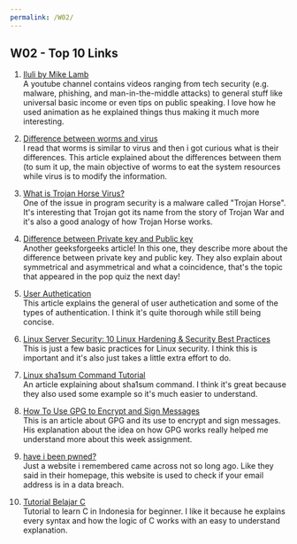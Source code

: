 ```yaml
---
permalink: /W02/
---
```



## W02 - Top 10 Links

1. [Iluli by Mike Lamb](https://www.youtube.com/channel/UC6KRRypaw5MfPmi0ImcJY-A) <br>
A youtube channel contains videos ranging from tech security (e.g. malware, phishing, and man-in-the-middle attacks) to general stuff like universal basic income or even tips on public speaking. I love how he used animation as he explained things thus making it much more interesting. <br>

2. [Difference between worms and virus](https://www.geeksforgeeks.org/difference-between-worms-and-virus/) <br>
I read that worms is similar to virus and then i got curious what is their differences. This article explained about the differences between them (to sum it up, the main objective of worms to eat the system resources while virus is to modify the information. <br>

3. [What is Trojan Horse Virus?](https://www.youtube.com/watch?v=CvRIZHQMgco&ab_channel=TwinkleTV) <br>
One of the issue in program security is a malware called "Trojan Horse". It's interesting that Trojan got its name from the story of Trojan War and it's also a good analogy of how Trojan Horse works. <br>

4. [Difference between Private key and Public key](https://www.geeksforgeeks.org/difference-between-private-key-and-public-key/) <br>
Another geeksforgeeks article! In this one, they describe more about the difference between private key and public key. They also explain about symmetrical and asymmetrical and what a coincidence, that's the topic that appeared in the pop quiz the next day! <br>
 
5. [User Authetication](https://swoopnow.com/user-authentication/) <br>
This article explains the general of user authetication and some of the types of authentication. I think it's quite thorough while still being concise. <br>

6. [Linux Server Security: 10 Linux Hardening & Security Best Practices](https://www.thesslstore.com/blog/linux-server-security-linux-hardening-best-practices/) <br>
This is just a few basic practices for Linux security. I think this is important and it's also just takes a little extra effort to do. <br>

7. [Linux sha1sum Command Tutorial](https://www.howtoforge.com/linux-sha1sum-command/) <br>
An article explaining about sha1sum command. I think it's great because they also used some example so it's much easier to understand. <br>

8. [How To Use GPG to Encrypt and Sign Messages](https://www.digitalocean.com/community/tutorials/how-to-use-gpg-to-encrypt-and-sign-messages) <br>
This is an article about GPG and its use to encrypt and sign messages. His explanation about the idea on how GPG works really helped me understand more about this week assignment. <br>

9. [have i been pwned?](https://haveibeenpwned.com/) <br>
Just a website i remembered came across not so long ago. Like they said in their homepage, this website is used to check if your email address is in a data breach. <br>

10. [Tutorial Belajar C](https://www.duniailkom.com/tutorial-belajar-bahasa-pemrograman-c-bagi-pemula/) <br>
Tutorial to learn C in Indonesia for beginner. I like it because he explains every syntax and how the logic of C works with an easy to understand explanation. <br>


